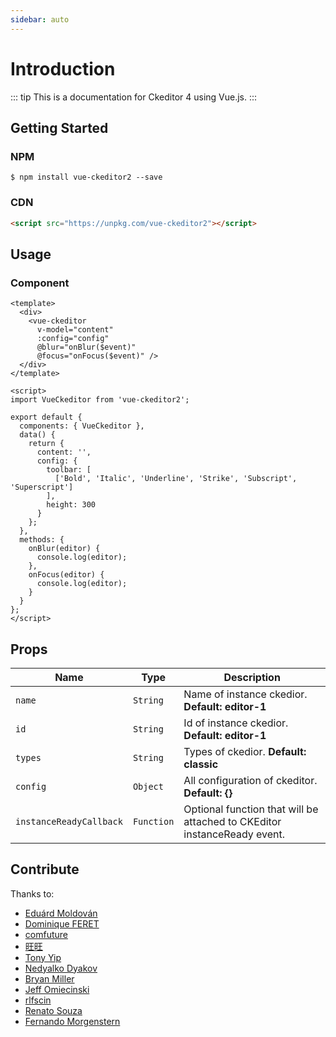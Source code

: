 ```yaml
---
sidebar: auto
---
```


# Introduction

::: tip
This is a documentation for Ckeditor 4 using Vue.js.
:::

## Getting Started

### NPM

```
$ npm install vue-ckeditor2 --save
```

### CDN

```html
<script src="https://unpkg.com/vue-ckeditor2"></script>
```

## Usage

### Component

```vue
<template>
  <div>
    <vue-ckeditor 
      v-model="content" 
      :config="config" 
      @blur="onBlur($event)" 
      @focus="onFocus($event)" />
  </div>
</template>

<script>
import VueCkeditor from 'vue-ckeditor2';

export default {
  components: { VueCkeditor },
  data() {
    return {
      content: '',
      config: {
        toolbar: [
          ['Bold', 'Italic', 'Underline', 'Strike', 'Subscript', 'Superscript']
        ],
        height: 300
      }
    };
  },
  methods: {
    onBlur(editor) {
      console.log(editor);
    },
    onFocus(editor) {
      console.log(editor);
    }
  }
};
</script>
```

## Props

| Name                    | Type       | Description                                                              |
| ----------------------- | ---------- | ------------------------------------------------------------------------ |
| `name`                  | `String`   | Name of instance ckedior. **Default: editor-1**                          |
| `id`                    | `String`   | Id of instance ckedior. **Default: editor-1**                            |
| `types`                 | `String`   | Types of ckedior. **Default: classic**                                   |
| `config`                | `Object`   | All configuration of ckeditor. **Default: {}**                           |
| `instanceReadyCallback` | `Function` | Optional function that will be attached to CKEditor instanceReady event. |

## Contribute

Thanks to:

- [Eduárd Moldován](https://github.com/edimoldovan)
- [Dominique FERET](https://github.com/DominiqueFERET)
- [comfuture](https://github.com/comfuture)
- [旺旺](https://github.com/chengpan168)
- [Tony Yip](https://github.com/tonyhhyip)
- [Nedyalko Dyakov](https://github.com/ndyakov)
- [Bryan Miller](https://github.com/bryanjamesmiller)
- [Jeff Omiecinski](https://github.com/omiecinski)
- [rlfscin](https://github.com/rlfscin)
- [Renato Souza](https://github.com/renatosistemasvc)
- [Fernando Morgenstern](https://github.com/fernandomm)
